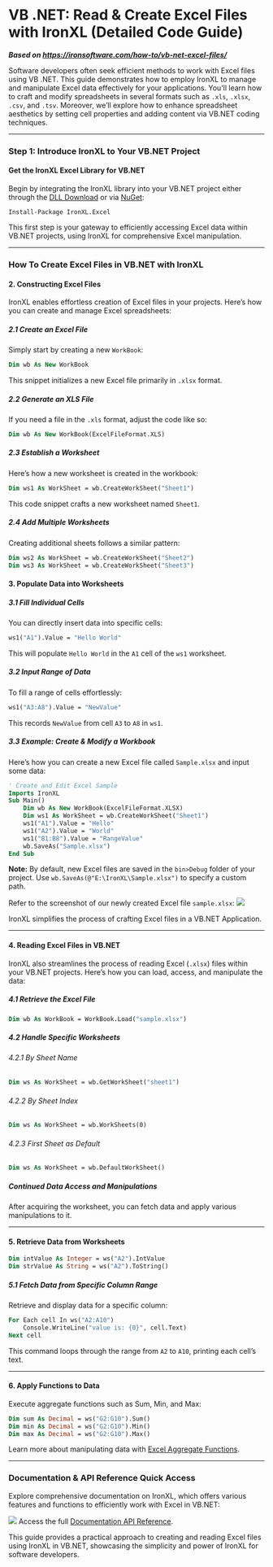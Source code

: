 # VB .NET: Read & Create Excel Files with IronXL (Detailed Code Guide)

***Based on <https://ironsoftware.com/how-to/vb-net-excel-files/>***


Software developers often seek efficient methods to work with Excel files using VB .NET. This guide demonstrates how to employ IronXL to manage and manipulate Excel data effectively for your applications. You'll learn how to craft and modify spreadsheets in several formats such as `.xls`, `.xlsx`, `.csv`, and `.tsv`. Moreover, we’ll explore how to enhance spreadsheet aesthetics by setting cell properties and adding content via VB.NET coding techniques.

---

### Step 1: Introduce IronXL to Your VB.NET Project

#### Get the IronXL Excel Library for VB.NET
Begin by integrating the IronXL library into your VB.NET project either through the [DLL Download](https://ironsoftware.com/csharp/excel/packages/IronXL.Package.For.vb.net.excel.files.zip) or via [NuGet](https://www.nuget.org/packages/IronXL.Excel):

```shell
Install-Package IronXL.Excel
```

This first step is your gateway to efficiently accessing Excel data within VB.NET projects, using IronXL for comprehensive Excel manipulation.

---

### How To Create Excel Files in VB.NET with IronXL

#### 2. Constructing Excel Files

IronXL enables effortless creation of Excel files in your projects. Here’s how you can create and manage Excel spreadsheets:

##### 2.1 Create an Excel File

Simply start by creating a new `WorkBook`:

```vb
Dim wb As New WorkBook
```
This snippet initializes a new Excel file primarily in `.xlsx` format.

##### 2.2 Generate an XLS File

If you need a file in the `.xls` format, adjust the code like so:

```vb
Dim wb As New WorkBook(ExcelFileFormat.XLS)
```

##### 2.3 Establish a Worksheet

Here’s how a new worksheet is created in the workbook:

```vb
Dim ws1 As WorkSheet = wb.CreateWorkSheet("Sheet1")
```
This code snippet crafts a new worksheet named `Sheet1`.

##### 2.4 Add Multiple Worksheets

Creating additional sheets follows a similar pattern:

```vb
Dim ws2 As WorkSheet = wb.CreateWorkSheet("Sheet2")
Dim ws3 As WorkSheet = wb.CreateWorkSheet("Sheet3")
```

#### 3. Populate Data into Worksheets

##### 3.1 Fill Individual Cells

You can directly insert data into specific cells:

```vb
ws1("A1").Value = "Hello World"
```
This will populate `Hello World` in the `A1` cell of the `ws1` worksheet.

##### 3.2 Input Range of Data

To fill a range of cells effortlessly:

```vb
ws1("A3:A8").Value = "NewValue"
```
This records `NewValue` from cell `A3` to `A8` in `ws1`.

##### 3.3 Example: Create & Modify a Workbook

Here’s how you can create a new Excel file called `Sample.xlsx` and input some data:

```vb
' Create and Edit Excel Sample
Imports IronXL
Sub Main()
    Dim wb As New WorkBook(ExcelFileFormat.XLSX)
    Dim ws1 As WorkSheet = wb.CreateWorkSheet("Sheet1")
    ws1("A1").Value = "Hello"
    ws1("A2").Value = "World"
    ws1("B1:B8").Value = "RangeValue"
    wb.SaveAs("Sample.xlsx")
End Sub
```
**Note:** By default, new Excel files are saved in the `bin>Debug` folder of your project. Use `wb.SaveAs(@"E:\IronXL\Sample.xlsx")` to specify a custom path.

Refer to the screenshot of our newly created Excel file `sample.xlsx`:
	![](https://ironsoftware.com/img/faq/excel/vb-net-excel-files/doc5-1.png)

IronXL simplifies the process of crafting Excel files in a VB.NET Application.

---

#### 4. Reading Excel Files in VB.NET

IronXL also streamlines the process of reading Excel (`.xlsx`) files within your VB.NET projects. Here’s how you can load, access, and manipulate the data:

##### 4.1 Retrieve the Excel File

```vb
Dim wb As WorkBook = WorkBook.Load("sample.xlsx")
```

##### 4.2 Handle Specific Worksheets

###### 4.2.1 By Sheet Name

```vb
Dim ws As WorkSheet = wb.GetWorkSheet("sheet1")
```

###### 4.2.2 By Sheet Index

```vb
Dim ws As WorkSheet = wb.WorkSheets(0)
```

###### 4.2.3 First Sheet as Default

```vb
Dim ws As WorkSheet = wb.DefaultWorkSheet()
```

##### Continued Data Access and Manipulations

After acquiring the worksheet, you can fetch data and apply various manipulations to it.

---

#### 5. Retrieve Data from Worksheets

```vb
Dim intValue As Integer = ws("A2").IntValue
Dim strValue As String = ws("A2").ToString()
```

##### 5.1 Fetch Data from Specific Column Range

Retrieve and display data for a specific column:

```vb
For Each cell In ws("A2:A10")
    Console.WriteLine("value is: {0}", cell.Text)
Next cell
```

This command loops through the range from `A2` to `A10`, printing each cell’s text.

---

#### 6. Apply Functions to Data

Execute aggregate functions such as Sum, Min, and Max:

```vb
Dim sum As Decimal = ws("G2:G10").Sum()
Dim min As Decimal = ws("G2:G10").Min()
Dim max As Decimal = ws("G2:G10").Max()
```

Learn more about manipulating data with [Excel Aggregate Functions](https://ironsoftware.com/csharp/excel/tutorials/csharp-open-write-excel-file/#sample-function-sum).

---

### Documentation & API Reference Quick Access

Explore comprehensive documentation on IronXL, which offers various features and functions to efficiently work with Excel in VB.NET:

[![](https://ironsoftware.com/img/svgs/documentation.svg)](https://ironsoftware.com/csharp/excel/object-reference/api/)
Access the full [Documentation API Reference](https://ironsoftware.com/csharp/excel/object-reference/api/).

This guide provides a practical approach to creating and reading Excel files using IronXL in VB.NET, showcasing the simplicity and power of IronXL for software developers.